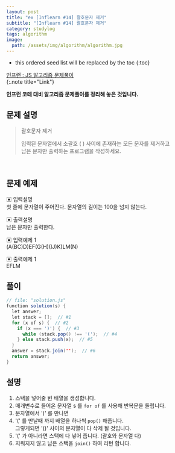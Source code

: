 ```yaml
---
layout: post
title: "ex [Inflearn #14] 괄호문자 제거"
subtitle: "[Inflearn #14] 괄호문자 제거"
category: studylog
tags: algorithm
image:
  path: /assets/img/algorithm/algorithm.jpg
---
```


<!--more-->

[인프런 : js 알고리즘 문제풀이]: https://www.inflearn.com/course/%EC%9E%90%EB%B0%94%EC%8A%A4%ED%81%AC%EB%A6%BD%ED%8A%B8-%EC%95%8C%EA%B3%A0%EB%A6%AC%EC%A6%98-%EB%AC%B8%EC%A0%9C%ED%92%80%EC%9D%B4

- this ordered seed list will be replaced by the toc
  {:toc}

[인프런 : JS 알고리즘 문제풀이]  
{:.note title="Link"}

**인프런 코테 대비 알고리즘 문제풀이를 정리해 놓은 것입니다.**

## 문제 설명

> 괄호문자 제거
>
> 입력된 문자열에서 소괄호 ( ) 사이에 존재하는 모든 문자를 제거하고  
> 남은 문자만 출력하는 프로그램을 작성하세요.

<br>

## 문제 예제

▣ 입력설명  
첫 줄에 문자열이 주어진다. 문자열의 길이는 100을 넘지 않는다.

▣ 출력설명  
남은 문자만 출력한다.

▣ 입력예제 1  
(A(BC)D)EF(G(H)(IJ)K)LM(N)

▣ 출력예제 1  
EFLM

## 풀이

```java
// file: "solution.js"
function solution(s) {
  let answer;
  let stack = [];  // #1
  for (x of s) {  // #2
    if (x === ')') {  // #3
      while (stack.pop() !== '(');  // #4
    } else stack.push(x);  // #5
  }
  answer = stack.join('');  // #6
  return answer;
}
```

## 설명

1. 스택을 넣어줄 빈 배열을 생성합니다.
2. 매개변수로 들어온 문자열 s 를 `for of` 를 사용해 반복문을 돌립니다.
3. 문자열에서 ')' 를 만나면
4. '(' 를 만날때 까지 배열을 하나씩 `pop()` 해줍니다.  
   그렇게되면 '()' 사이의 문자열이 다 삭제 될 것입니다.
5. '(' 가 아니라면 스택에 다 넣어 줍니다. (괄호와 문자열 다)
6. 지워지지 않고 남은 스택을 `join()` 하여 리턴 합니다.
